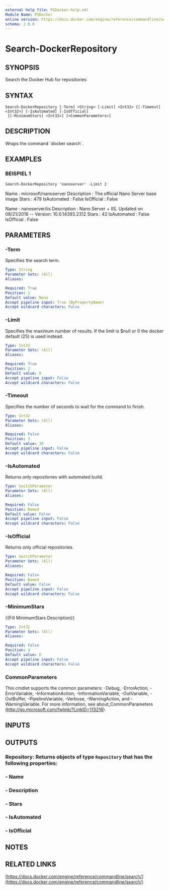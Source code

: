 ```yaml
---
external help file: PSDocker-help.xml
Module Name: PSDocker
online version: https://docs.docker.com/engine/reference/commandline/search/
schema: 2.0.0
---
```


# Search-DockerRepository

## SYNOPSIS
Search the Docker Hub for repositories

## SYNTAX

```
Search-DockerRepository [-Term] <String> [-Limit] <Int32> [[-Timeout] <Int32>] [-IsAutomated] [-IsOfficial]
 [[-MinimumStars] <Int32>] [<CommonParameters>]
```

## DESCRIPTION
Wraps the command \`docker search\`.

## EXAMPLES

### BEISPIEL 1
```
Search-DockerRepository 'nanoserver' -Limit 2
```

Name        : microsoft/nanoserver
Description : The official Nano Server base image
Stars       : 479
IsAutomated : False
IsOfficial  : False

Name        : nanoserver/iis
Description : Nano Server + IIS.
Updated on 08/21/2018 -- Version: 10.0.14393.2312
Stars       : 42
IsAutomated : False
IsOfficial  : False

## PARAMETERS

### -Term
Specifies the search term.

```yaml
Type: String
Parameter Sets: (All)
Aliases:

Required: True
Position: 1
Default value: None
Accept pipeline input: True (ByPropertyName)
Accept wildcard characters: False
```

### -Limit
Specifies the maximum number of results.
If the limit is $null or 0 the docker default (25) is used instead.

```yaml
Type: Int32
Parameter Sets: (All)
Aliases:

Required: True
Position: 2
Default value: 0
Accept pipeline input: False
Accept wildcard characters: False
```

### -Timeout
Specifies the number of seconds to wait for the command to finish.

```yaml
Type: Int32
Parameter Sets: (All)
Aliases:

Required: False
Position: 3
Default value: 30
Accept pipeline input: False
Accept wildcard characters: False
```

### -IsAutomated
Returns only repositories with automated build.

```yaml
Type: SwitchParameter
Parameter Sets: (All)
Aliases:

Required: False
Position: Named
Default value: False
Accept pipeline input: False
Accept wildcard characters: False
```

### -IsOfficial
Returns only official repositories.

```yaml
Type: SwitchParameter
Parameter Sets: (All)
Aliases:

Required: False
Position: Named
Default value: False
Accept pipeline input: False
Accept wildcard characters: False
```

### -MinimumStars
{{Fill MinimumStars Description}}

```yaml
Type: Int32
Parameter Sets: (All)
Aliases:

Required: False
Position: 4
Default value: 0
Accept pipeline input: False
Accept wildcard characters: False
```

### CommonParameters
This cmdlet supports the common parameters: -Debug, -ErrorAction, -ErrorVariable, -InformationAction, -InformationVariable, -OutVariable, -OutBuffer, -PipelineVariable, -Verbose, -WarningAction, and -WarningVariable.
For more information, see about_CommonParameters (http://go.microsoft.com/fwlink/?LinkID=113216).

## INPUTS

## OUTPUTS

### Repository: Returns objects of type `Repository` that has the following properties:
### - Name
### - Description
### - Stars
### - IsAutomated
### - IsOfficial
## NOTES

## RELATED LINKS

[https://docs.docker.com/engine/reference/commandline/search/](https://docs.docker.com/engine/reference/commandline/search/)

